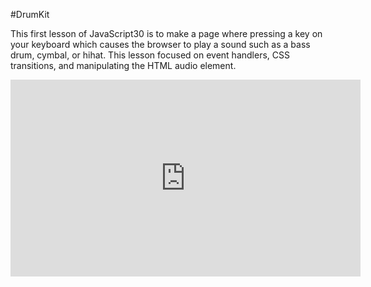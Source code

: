 #DrumKit

This first lesson of JavaScript30 is to make a page where pressing a key on your keyboard which causes the browser to play a sound such as a bass drum, cymbal, or hihat. This lesson focused on event handlers, CSS transitions, and manipulating the HTML audio element.

<iframe width="560" height="315" src="https://www.youtube.com/embed/XCdpcLcob5c" frameborder="0" allow="accelerometer; autoplay; encrypted-media; gyroscope; picture-in-picture" allowfullscreen></iframe>